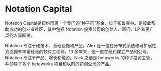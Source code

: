 # 

# Notation Capital

Notation Capital是纽约市第一个专门的“种子前”基金，位于布鲁克林。是彼此帮助成功的创业者社区，其中包括 Notation 投资公司的创始人、顾问、LP 和更广泛的人际网络。

Notation 专注于硬技术、基础设施和产品。Alex 是一位在分布式系统和可扩展性方面拥有丰富经验的软件工程师。10 多年来，他一直在纽约建立产品和公司。Notation 专注于产品、增长和融资。Nick 之前是 betaworks 的种子投资主管，并领导了多个 betaworks 项目和以前的初创公司的产品。

